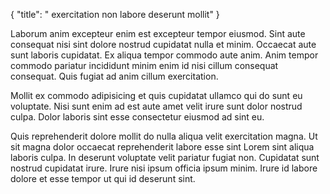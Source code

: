{
  "title": " exercitation non labore deserunt mollit"
}

Laborum anim excepteur enim est excepteur tempor eiusmod. Sint aute consequat nisi sint dolore nostrud cupidatat nulla et minim. Occaecat aute sunt laboris cupidatat. Ex aliqua tempor commodo aute anim. Anim tempor commodo pariatur incididunt minim enim id nisi cillum consequat consequat. Quis fugiat ad anim cillum exercitation.

Mollit ex commodo adipisicing et quis cupidatat ullamco qui do sunt eu voluptate. Nisi sunt enim ad est aute amet velit irure sunt dolor nostrud culpa. Dolor laboris sint esse consectetur eiusmod ad sint eu.

Quis reprehenderit dolore mollit do nulla aliqua velit exercitation magna. Ut sit magna dolor occaecat reprehenderit labore esse sint Lorem sint aliqua laboris culpa. In deserunt voluptate velit pariatur fugiat non. Cupidatat sunt nostrud cupidatat irure. Irure nisi ipsum officia ipsum minim. Irure id labore dolore et esse tempor ut qui id deserunt sint.
